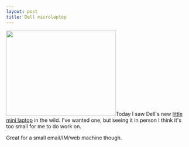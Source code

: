 ```yaml
--- 
layout: post
title: Dell microlaptop
---
```

<a href="http://localhost/~trek/wordpress/wp-content/uploads/2008/10/img_0231.jpg"><img class="size-medium wp-image-95 alignleft" title="img_0231" src="http://localhost/~trek/wordpress/wp-content/uploads/2008/10/img_0231.jpg?w=300" alt="" width="300" height="233" /></a>Today I saw Dell's new <a href="http://gizmodo.com/393815/exclusive-dell-mini-inspiron-their-first-mini-laptop">little mini laptop</a> in the wild. I've wanted one, but seeing it in person I think it's too small for me to do work on.

Great for a small email/IM/web machine though.

